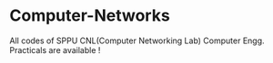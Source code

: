 # Computer-Networks
All codes of SPPU CNL(Computer Networking Lab) Computer Engg. Practicals are available !
